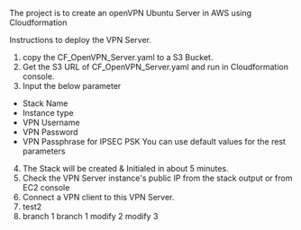 The project is to create an openVPN Ubuntu Server in AWS using Cloudformation

Instructions to deploy the VPN Server.

1. copy the CF_OpenVPN_Server.yaml to a S3 Bucket.
2. Get the S3 URL of CF_OpenVPN_Server.yaml and run in Cloudformation console.
3. Input the below parameter
 - Stack Name
 - Instance type
 - VPN Username
 - VPN Password
 - VPN Passphrase for IPSEC PSK
 You can use default values for the rest parameters
 4. The Stack will be created & Initialed in about 5 minutes.
 5. Check the VPN Server instance's public IP from the stack output or from EC2 console
 6. Connect a VPN client to this VPN Server.
 7. test2
8. branch 1
branch 1 modify 2 modify 3
